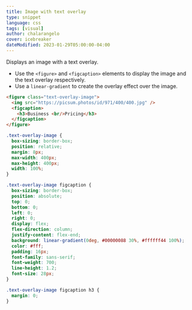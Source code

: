 ```yaml
---
title: Image with text overlay
type: snippet
language: css
tags: [visual]
author: chalarangelo
cover: icebreaker
dateModified: 2023-01-29T05:00:00-04:00
---
```


Displays an image with a text overlay.

- Use the `<figure>` and `<figcaption>` elements to display the image and the text overlay respectively.
- Use a `linear-gradient` to create the overlay effect over the image.

```html
<figure class="text-overlay-image">
  <img src="https://picsum.photos/id/971/400/400.jpg" />
  <figcaption>
    <h3>Business <br/>Pricing</h3>
  </figcaption>
</figure>
```

```css
.text-overlay-image {
  box-sizing: border-box;
  position: relative;
  margin: 8px;
  max-width: 400px;
  max-height: 400px;
  width: 100%;
}

.text-overlay-image figcaption {
  box-sizing: border-box;
  position: absolute;
  top: 0;
  bottom: 0;
  left: 0;
  right: 0;
  display: flex;
  flex-direction: column;
  justify-content: flex-end;
  background: linear-gradient(0deg, #00000088 30%, #ffffff44 100%);
  color: #fff;
  padding: 16px;
  font-family: sans-serif;
  font-weight: 700;
  line-height: 1.2;
  font-size: 28px;
}

.text-overlay-image figcaption h3 {
  margin: 0;
}
```
